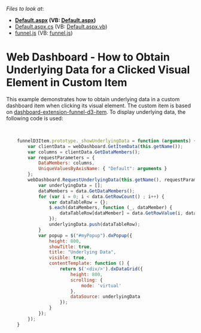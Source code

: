 <!-- default file list -->
*Files to look at*:

* **[Default.aspx](./CS/Default.aspx) (VB: [Default.aspx](./VB/Default.aspx))**
* [Default.aspx.cs](./CS/Default.aspx.cs) (VB: [Default.aspx.vb](./VB/Default.aspx.vb))
* [funnel.js](./CS/Scripts/Funnel/funnel.js) (VB: [funnel.js](./VB/Scripts/Funnel/funnel.js))
<!-- default file list end -->
# Web Dashboard - How to Obtain Underlying Data for a Clicked Visual Element in Custom Item


<p>This example demonstrates how to obtain underlying data in a custom dashboard item when clicking its visual element. The custom item is based on <a href="https://github.com/DevExpress/dashboard-extension-funnel-d3-item">dashboard-extension-funnel-d3-item</a>. To display underlying data, the following code is used:</p>
<br>


```js
    funnelD3Item.prototype._showUnderlyingData = function (arguments) {
        var clientData = webDashboard.GetItemData(this.getName());
        var columns = clientData.GetDataMembers();
        var requestParameters = {
            DataMembers: columns,
            UniqueValuesByAxisName: { "Default": arguments }
        };
        webDashboard.RequestUnderlyingData(this.getName(), requestParameters, function (data) {
            var underlyingData = [];
            dataMembers = data.GetDataMembers();
            for (var i = 0; i < data.GetRowCount() ; i++) {
                var dataTableRow = {};
                $.each(dataMembers, function (_, dataMember) {
                    dataTableRow[dataMember] = data.GetRowValue(i, dataMember);
                });
                underlyingData.push(dataTableRow);
            }
            var popup = $("#myPopup").dxPopup({
                height: 800,
                showTitle: true,
                title: "Underlying Data",
                visible: true,
                contentTemplate: function () {
                    return $('<div/>').dxDataGrid({
                        height: 800,
                        scrolling: {
                            mode: 'virtual'
                        },
                        dataSource: underlyingData
                    });
                }
            });
        });
    }
```



<br/>


